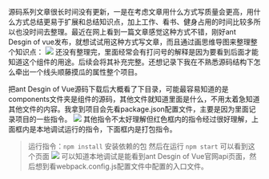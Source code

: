 源码系列文章很长时间没有更新，一是在考虑文章用什么方式写质量会更高，用什么方式总结更易于扩展和总结知识点，加上工作、看书、健身占用的时间比较多所以也没时间去整理。最近在网上看到一篇文章感觉这种方式不错，刚好ant Desgin of vue发布，就想试试用这种方式写文章，而且通过画思维导图来整理整个知识点：
![](https://img2018.cnblogs.com/blog/960483/201905/960483-20190522154342818-747101259.jpg)
还没有整理完，里面经常会有打问号的解释是因为要看到后面才能知道这个组件的用途。后续会将其补充完整。还想记录下我在不熟悉源码结构下怎么牵出一个线头顺藤摸瓜的属性整个项目。

把ant Desgin of Vue源码下载后大概看了下目录，可能最容易知道的是components文件夹是组件的源码，其他文件就知道里面是什么，不用太着急知道其他文件的内容。我拿到项目会先看package.json配置文件，主要是因为里面记录项目的一些指令。
![](https://img2018.cnblogs.com/blog/960483/201905/960483-20190522155243029-449675126.png)
其他指令不太好理解但红色框内的指令经过很好理解，上面框内是本地调试运行的指令，下面框内是打包指令。
> 运行指令：`npm install` 安装依赖的包
> 然后在运行 `npm start`
可以看到这个页面
 ![](https://img2018.cnblogs.com/blog/960483/201905/960483-20190522160831044-1893601307.png)
 可以知道本地调试是能看到ant Desgin of Vue官网api页面，然后想到看webpack.config.js配置文件中配置的入口文件。
